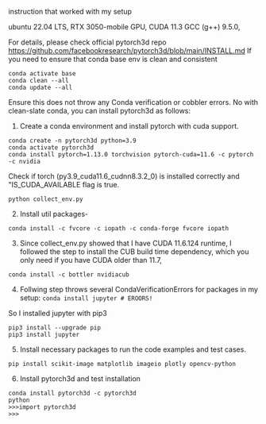 instruction that worked with my setup 

ubuntu 22.04 LTS, RTX 3050-mobile GPU, CUDA 11.3
GCC (g++) 9.5.0, 

For details, please check official pytorch3d repo https://github.com/facebookresearch/pytorch3d/blob/main/INSTALL.md
If you need to ensure that conda base env is clean and consistent 

```
conda activate base
conda clean --all
conda update --all
```

Ensure this does not throw any Conda verification or cobbler errors. No with clean-slate conda, you can install pytorch3d as follows:

1. Create a conda environment and install pytorch with cuda support.
```
conda create -n pytorch3d python=3.9
conda activate pytorch3d
conda install pytorch=1.13.0 torchvision pytorch-cuda=11.6 -c pytorch -c nvidia
```

Check if torch (py3.9_cuda11.6_cudnn8.3.2_0) is installed correctly and "IS_CUDA_AVAILABLE flag is true.

```
python collect_env.py 
```

2. Install util packages-
```
conda install -c fvcore -c iopath -c conda-forge fvcore iopath

```

3. Since collect_env.py showed that I have  CUDA 11.6.124 runtime, I followed the step to install  the CUB build time dependency, which you only need if you have CUDA older than 11.7, 
```
conda install -c bottler nvidiacub
```

4. Follwing step throws several CondaVerificationErrors for packages in my setup:
`conda install jupyter # EROORS!`

So I installed jupyter with pip3

```
pip3 install --upgrade pip
pip3 install jupyter
```

5. Install necessary packages to run the code examples and test cases.
```
pip install scikit-image matplotlib imageio plotly opencv-python
```

6. Install pytorch3d and test installation
```
conda install pytorch3d -c pytorch3d
python
>>>import pytorch3d
>>>
```


